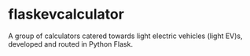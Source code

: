 # flaskevcalculator
A group of calculators catered towards light electric vehicles (light EV)s, developed and routed in Python Flask.
